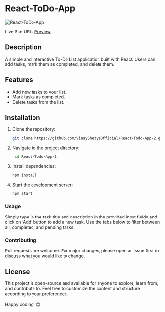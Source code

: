 # React-ToDo-App
![React-ToDo-App](https://github.com/VinayShetyeOfficial/React-Todo-App-2/assets/100470361/f74d0579-7698-4379-b6db-cffcfe4e79a8)

Live Site URL: [Preview](https://main--cool-cajeta-7680ef.netlify.app/)

## Description
A simple and interactive To-Do List application built with React. Users can add tasks, mark them as completed, and delete them.

## Features
- Add new tasks to your list.
- Mark tasks as completed.
- Delete tasks from the list.                                

## Installation
1. Clone the repository:
   ```bash
   git clone https://github.com/VinayShetyeOfficial/React-Todo-App-2.git
   ```

2. Navigate to the project directory:
   ```bash
    cd React-Todo-App-2 
   ```
   
3. Install dependencies:
   ```bash
   npm install 
   ```

4. Start the development server:
   ```bash
   npm start
   ```

### Usage
Simply type in the task title and description in the provided input fields and click on ‘Add’ button to add a new task.
Use the tabs below to filter between all, completed, and pending tasks.

### Contributing
Pull requests are welcome. For major changes, please open an issue first to discuss what you would like to change.

## License
This project is open-source and available for anyone to explore, learn from, and contribute to.
Feel free to customize the content and structure according to your preferences. <br><br> Happy coding! 😊
